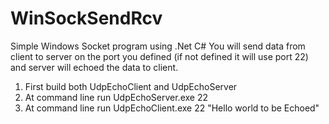 # WinSockSendRcv
Simple Windows Socket program using .Net C#
You will send data from client to server on the port you defined (if not defined it will use port 22) and server will echoed the data to client.
1) First build both UdpEchoClient and UdpEchoServer
2) At command line run UdpEchoServer.exe 22
3) At command line run UdpEchoClient.exe 22 "Hello world to be Echoed"
